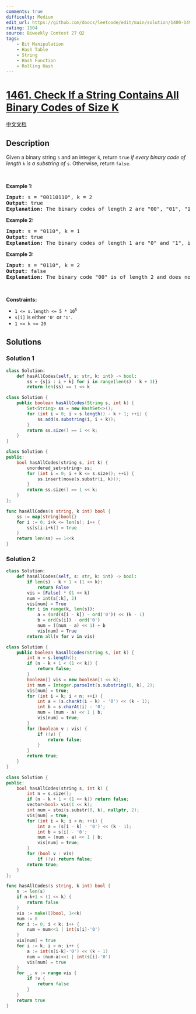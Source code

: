 ```yaml
---
comments: true
difficulty: Medium
edit_url: https://github.com/doocs/leetcode/edit/main/solution/1400-1499/1461.Check%20If%20a%20String%20Contains%20All%20Binary%20Codes%20of%20Size%20K/README_EN.md
rating: 1504
source: Biweekly Contest 27 Q2
tags:
    - Bit Manipulation
    - Hash Table
    - String
    - Hash Function
    - Rolling Hash
---
```


<!-- problem:start -->

# [1461. Check If a String Contains All Binary Codes of Size K](https://leetcode.com/problems/check-if-a-string-contains-all-binary-codes-of-size-k)

[中文文档](/solution/1400-1499/1461.Check%20If%20a%20String%20Contains%20All%20Binary%20Codes%20of%20Size%20K/README.md)

## Description

<p>Given a binary string <code>s</code> and an integer <code>k</code>, return <code>true</code> <em>if every binary code of length</em> <code>k</code> <em>is a substring of</em> <code>s</code>. Otherwise, return <code>false</code>.</p>

<p>&nbsp;</p>
<p><strong class="example">Example 1:</strong></p>

<pre>
<strong>Input:</strong> s = &quot;00110110&quot;, k = 2
<strong>Output:</strong> true
<strong>Explanation:</strong> The binary codes of length 2 are &quot;00&quot;, &quot;01&quot;, &quot;10&quot; and &quot;11&quot;. They can be all found as substrings at indices 0, 1, 3 and 2 respectively.
</pre>

<p><strong class="example">Example 2:</strong></p>

<pre>
<strong>Input:</strong> s = &quot;0110&quot;, k = 1
<strong>Output:</strong> true
<strong>Explanation:</strong> The binary codes of length 1 are &quot;0&quot; and &quot;1&quot;, it is clear that both exist as a substring. 
</pre>

<p><strong class="example">Example 3:</strong></p>

<pre>
<strong>Input:</strong> s = &quot;0110&quot;, k = 2
<strong>Output:</strong> false
<strong>Explanation:</strong> The binary code &quot;00&quot; is of length 2 and does not exist in the array.
</pre>

<p>&nbsp;</p>
<p><strong>Constraints:</strong></p>

<ul>
	<li><code>1 &lt;= s.length &lt;= 5 * 10<sup>5</sup></code></li>
	<li><code>s[i]</code> is either <code>&#39;0&#39;</code> or <code>&#39;1&#39;</code>.</li>
	<li><code>1 &lt;= k &lt;= 20</code></li>
</ul>

## Solutions

<!-- solution:start -->

### Solution 1

<!-- tabs:start -->

```python
class Solution:
    def hasAllCodes(self, s: str, k: int) -> bool:
        ss = {s[i : i + k] for i in range(len(s) - k + 1)}
        return len(ss) == 1 << k
```

```java
class Solution {
    public boolean hasAllCodes(String s, int k) {
        Set<String> ss = new HashSet<>();
        for (int i = 0; i < s.length() - k + 1; ++i) {
            ss.add(s.substring(i, i + k));
        }
        return ss.size() == 1 << k;
    }
}
```

```cpp
class Solution {
public:
    bool hasAllCodes(string s, int k) {
        unordered_set<string> ss;
        for (int i = 0; i + k <= s.size(); ++i) {
            ss.insert(move(s.substr(i, k)));
        }
        return ss.size() == 1 << k;
    }
};
```

```go
func hasAllCodes(s string, k int) bool {
	ss := map[string]bool{}
	for i := 0; i+k <= len(s); i++ {
		ss[s[i:i+k]] = true
	}
	return len(ss) == 1<<k
}
```

<!-- tabs:end -->

<!-- solution:end -->

<!-- solution:start -->

### Solution 2

<!-- tabs:start -->

```python
class Solution:
    def hasAllCodes(self, s: str, k: int) -> bool:
        if len(s) - k + 1 < (1 << k):
            return False
        vis = [False] * (1 << k)
        num = int(s[:k], 2)
        vis[num] = True
        for i in range(k, len(s)):
            a = (ord(s[i - k]) - ord('0')) << (k - 1)
            b = ord(s[i]) - ord('0')
            num = ((num - a) << 1) + b
            vis[num] = True
        return all(v for v in vis)
```

```java
class Solution {
    public boolean hasAllCodes(String s, int k) {
        int n = s.length();
        if (n - k + 1 < (1 << k)) {
            return false;
        }
        boolean[] vis = new boolean[1 << k];
        int num = Integer.parseInt(s.substring(0, k), 2);
        vis[num] = true;
        for (int i = k; i < n; ++i) {
            int a = (s.charAt(i - k) - '0') << (k - 1);
            int b = s.charAt(i) - '0';
            num = (num - a) << 1 | b;
            vis[num] = true;
        }
        for (boolean v : vis) {
            if (!v) {
                return false;
            }
        }
        return true;
    }
}
```

```cpp
class Solution {
public:
    bool hasAllCodes(string s, int k) {
        int n = s.size();
        if (n - k + 1 < (1 << k)) return false;
        vector<bool> vis(1 << k);
        int num = stoi(s.substr(0, k), nullptr, 2);
        vis[num] = true;
        for (int i = k; i < n; ++i) {
            int a = (s[i - k] - '0') << (k - 1);
            int b = s[i] - '0';
            num = (num - a) << 1 | b;
            vis[num] = true;
        }
        for (bool v : vis)
            if (!v) return false;
        return true;
    }
};
```

```go
func hasAllCodes(s string, k int) bool {
	n := len(s)
	if n-k+1 < (1 << k) {
		return false
	}
	vis := make([]bool, 1<<k)
	num := 0
	for i := 0; i < k; i++ {
		num = num<<1 | int(s[i]-'0')
	}
	vis[num] = true
	for i := k; i < n; i++ {
		a := int(s[i-k]-'0') << (k - 1)
		num = (num-a)<<1 | int(s[i]-'0')
		vis[num] = true
	}
	for _, v := range vis {
		if !v {
			return false
		}
	}
	return true
}
```

<!-- tabs:end -->

<!-- solution:end -->

<!-- problem:end -->
